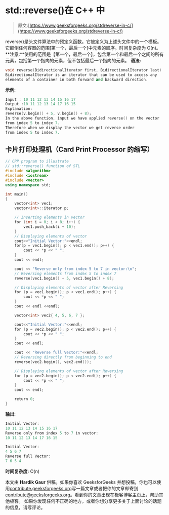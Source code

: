 # std::reverse()在 C++ 中

> 原文:[https://www.geeksforgeeks.org/stdreverse-in-c/](https://www.geeksforgeeks.org/stdreverse-in-c/)

reverse()是头文件算法中的预定义函数。它被定义为上述头文件中的一个模板。它颠倒任何容器的范围[第一个，最后一个]中元素的顺序。时间复杂度为 O(n)。
**注意:**使用的范围是【第一个，最后一个】，包含第一个和最后一个之间的所有元素，包括第一个指向的元素，但不包括最后一个指向的元素。
**语法:**

```cpp
void reverse(BidirectionalIterator first, BidirectionalIterator last)
BidirectionalIterator is an iterator that can be used to access any
elements of a container in both forward and backward direction.
```

**示例:**

```cpp
Input : 10 11 12 13 14 15 16 17
Output :10 11 12 13 14 17 16 15
Explanation:
reverse(v.begin() + 5, v.begin() + 8);
In the above function, input we have applied reverse() on the vector
from index 5 to index 7.
Therefore when we display the vector we get reverse order
from index 5 to index 7.
```

## 卡片打印处理机（Card Print Processor 的缩写）

```cpp
// CPP program to illustrate
// std::reverse() function of STL
#include <algorithm>
#include <iostream>
#include <vector>
using namespace std;

int main()
{
    vector<int> vec1;
    vector<int>::iterator p;

    // Inserting elements in vector
    for (int i = 0; i < 8; i++) {
        vec1.push_back(i + 10);
    }
    // Displaying elements of vector
    cout<<"Initial Vector:"<<endl;
    for(p = vec1.begin(); p < vec1.end(); p++) {
        cout << *p << " ";
    }
    cout << endl;

    cout << "Reverse only from index 5 to 7 in vector:\n";
    // Reversing elements from index 5 to index 7
    reverse(vec1.begin() + 5, vec1.begin() + 8);

    // Displaying elements of vector after Reversing
    for (p = vec1.begin(); p < vec1.end(); p++) {
        cout << *p << " ";
    }
    cout << endl <<endl;

    vector<int> vec2{ 4, 5, 6, 7 };

    cout<<"Initial Vector:"<<endl;
    for (p = vec2.begin(); p < vec2.end(); p++) {
        cout << *p << " ";
    }
    cout << endl;

    cout << "Reverse full Vector:"<<endl;
    // Reversing directly from beginning to end
    reverse(vec2.begin(), vec2.end());

    // Displaying elements of vector after Reversing
    for (p = vec2.begin(); p < vec2.end(); p++) {
        cout << *p << " ";
    }
    cout << endl;

    return 0;
}
```

**输出:**

```cpp
Initial Vector:
10 11 12 13 14 15 16 17 
Reverse only from index 5 to 7 in vector:
10 11 12 13 14 17 16 15 

Initial Vector:
4 5 6 7 
Reverse full Vector:
7 6 5 4 
```

**时间复杂度:** O(n)

本文由 **Hardik Gaur** 供稿。如果你喜欢 GeeksforGeeks 并想投稿，你也可以使用[contribute.geeksforgeeks.org](http://www.contribute.geeksforgeeks.org)写一篇文章或者把你的文章邮寄到 contribute@geeksforgeeks.org。看到你的文章出现在极客博客主页上，帮助其他极客。
如果你发现任何不正确的地方，或者你想分享更多关于上面讨论的话题的信息，请写评论。